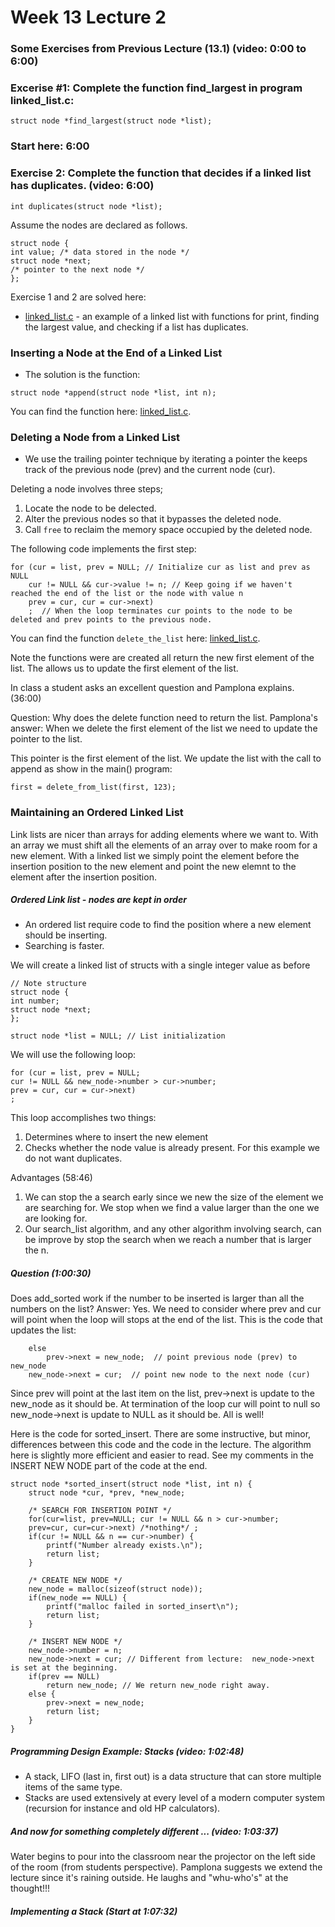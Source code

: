 # Week 13 Lecture 2


### Some Exercises from Previous Lecture (13.1) (video: 0:00 to 6:00)


### Excerise #1: Complete the function find_largest in program linked_list.c:

```
struct node *find_largest(struct node *list); 
```



### Start here:  6:00

### Exercise 2:  Complete the function that decides if a linked list has duplicates. (video:  6:00)


```
int duplicates(struct node *list);
```
Assume the nodes are declared as follows.

```
struct node {
int value; /* data stored in the node */
struct node *next; 
/* pointer to the next node */
};
```

Exercise 1 and 2 are solved here:
* [linked_list.c](https://github.com/aambrioso1/c_programs/blob/master/Pamplona_Lectures/Week_13/linked_list.c) - an example of a linked list with functions for print, finding the largest value, and checking if a list has duplicates.

### Inserting a Node at the End of a Linked List

* The solution is the function: 
```
struct node *append(struct node *list, int n); 
```

You can find the function here: [linked_list.c](https://github.com/aambrioso1/c_programs/blob/master/Pamplona_Lectures/Week_13/linked_list.c).


### Deleting a Node from a Linked List

* We use the trailing pointer technique by iterating a pointer the keeps track of the previous node (prev) and the current node (cur). 

Deleting a node involves three steps;
1. Locate the node to be delected.
2. Alter the previous nodes so that it bypasses the deleted node.
3. Call ```free``` to reclaim the memory space occupied by the deleted node.

The following code implements the first step:

```
for (cur = list, prev = NULL; // Initialize cur as list and prev as NULL
	cur != NULL && cur->value != n; // Keep going if we haven't reached the end of the list or the node with value n
	prev = cur, cur = cur->next)
	;  // When the loop terminates cur points to the node to be deleted and prev points to the previous node.
```

You can find the function ```delete_the_list``` here: [linked_list.c](https://github.com/aambrioso1/c_programs/blob/master/Pamplona_Lectures/Week_13/linked_list.c).


Note the functions were are created all return the new first element of the list.   The allows us to update the first element of the list.

In class a student asks an excellent question and Pamplona explains. (36:00) 

Question:  Why does the delete function need to return the list.
Pamplona's answer:  When we delete the first element of the list we need to update the pointer to the list.   

This pointer is the first element of the list.    We update the list with the call to append as show in the main() program:

```
first = delete_from_list(first, 123);
```


### Maintaining an Ordered Linked List

Link lists are nicer than arrays for adding elements where we want to.    With an array we must shift all the elements of an array over to make room for a new element.    With a linked list we simply point the element before the insertion position to the new element and point the new elemnt to the element after the insertion position.

##### Ordered Link list - nodes are kept in order
* An ordered list require code to find the position where a new element should be inserting.   
* Searching is faster.

We will create a linked list of structs with a single integer value as before

```
// Note structure
struct node {
int number;
struct node *next;
};

struct node *list = NULL; // List initialization
```

We will use the following loop:

```
for (cur = list, prev = NULL;
cur != NULL && new_node->number > cur->number;
prev = cur, cur = cur->next)
;
```

This loop accomplishes two things:
1.  Determines where to insert the new element
2.  Checks whether the node value is already present.   For this example we do not want duplicates.


Advantages (58:46)
1.  We can stop the a search early since we new the size of the element we are searching for.    We stop when we find a value larger than the one we are looking for. 
2.  Our search_list algorithm, and any other algorithm involving search, can be improve by stop the search when we reach a number that is larger the n.

##### Question (1:00:30)
Does add_sorted work if the number to be inserted is larger than all the numbers on the list?
Answer:  Yes.  We need to consider where prev and cur will point when the loop will stops at the end of the list. This is the code that updates the list:

```
	else
		prev->next = new_node;  // point previous node (prev) to new_node
	new_node->next = cur;  // point new node to the next node (cur)
```

Since prev will point at the last item on the list, prev->next is update to the new_node as it should be.  At termination of the loop cur will point to null so new_node->next is update to NULL as it should be.  All is well! 


Here is the code for sorted_insert.   There are some instructive, but minor, differences between this code and the code in the lecture.   The algorithm here is slightly more efficient and easier to read.   See my comments in the INSERT NEW NODE part of the code at the end.

```
struct node *sorted_insert(struct node *list, int n) {
	struct node *cur, *prev, *new_node;
	
	/* SEARCH FOR INSERTION POINT */
	for(cur=list, prev=NULL; cur != NULL && n > cur->number;
	prev=cur, cur=cur->next) /*nothing*/ ;
	if(cur != NULL && n == cur->number) {
		printf("Number already exists.\n");
		return list;
	}
	
	/* CREATE NEW NODE */
	new_node = malloc(sizeof(struct node));
	if(new_node == NULL) {
		printf("malloc failed in sorted_insert\n");
		return list;
	}
	
	/* INSERT NEW NODE */
	new_node->number = n;
	new_node->next = cur; // Different from lecture:  new_node->next is set at the beginning.
	if(prev == NULL)
		return new_node; // We return new_node right away.
	else {
		prev->next = new_node;
		return list;
	}
}
```

##### Programming Design Example:  Stacks (video: 1:02:48)

* A stack, LIFO (last in, first out) is a data structure that can store multiple items of the same type.
* Stacks are used extensively at every level of a modern computer system (recursion for instance and old HP calculators).

##### And now for something completely different ... (video: 1:03:37)

Water begins to pour into the classroom near the projector on the left side of the room (from students perspective).  Pamplona suggests we extend the lecture since it's raining outside.  He laughs and "whu-who's" at the thought!!! 

##### Implementing a Stack (Start at 1:07:32)

